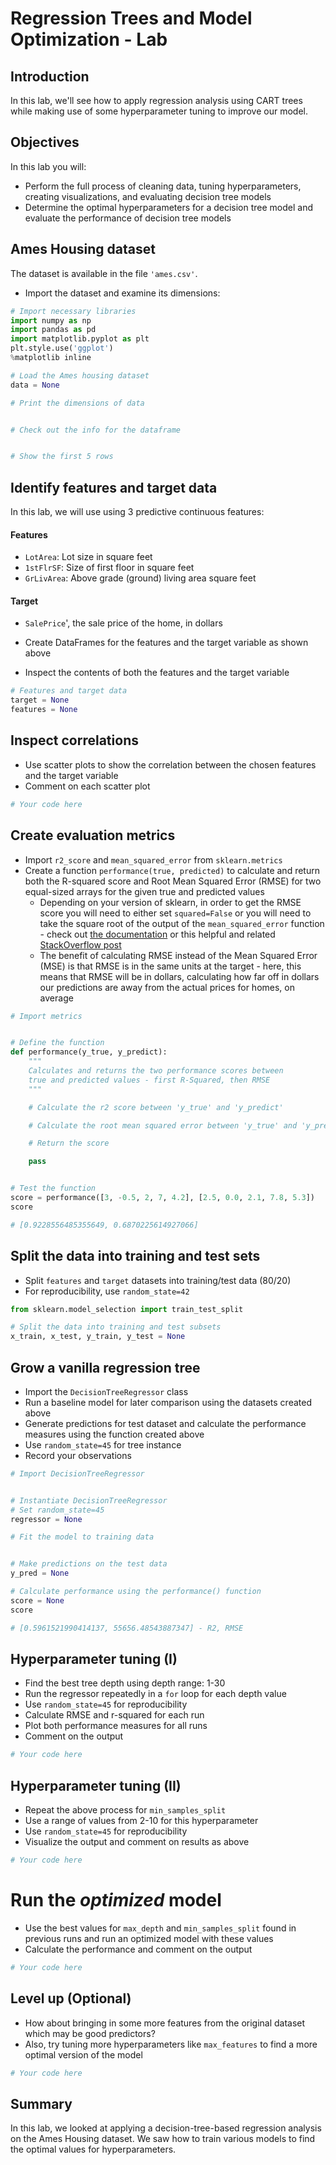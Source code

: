 
# Regression Trees and Model Optimization - Lab

## Introduction

In this lab, we'll see how to apply regression analysis using CART trees while making use of some hyperparameter tuning to improve our model. 

## Objectives

In this lab you will: 

- Perform the full process of cleaning data, tuning hyperparameters, creating visualizations, and evaluating decision tree models 
- Determine the optimal hyperparameters for a decision tree model and evaluate the performance of decision tree models

## Ames Housing dataset 

The dataset is available in the file `'ames.csv'`. 

- Import the dataset and examine its dimensions: 


```python
# Import necessary libraries
import numpy as np
import pandas as pd
import matplotlib.pyplot as plt
plt.style.use('ggplot')
%matplotlib inline

# Load the Ames housing dataset 
data = None

# Print the dimensions of data


# Check out the info for the dataframe


# Show the first 5 rows

```

## Identify features and target data 

In this lab, we will use using 3 predictive continuous features:

#### Features

- `LotArea`: Lot size in square feet
- `1stFlrSF`: Size of first floor in square feet
- `GrLivArea`: Above grade (ground) living area square feet

#### Target

- `SalePrice`', the sale price of the home, in dollars

- Create DataFrames for the features and the target variable as shown above 
- Inspect the contents of both the features and the target variable


```python
# Features and target data
target = None
features = None
```

## Inspect correlations 

- Use scatter plots to show the correlation between the chosen features and the target variable
- Comment on each scatter plot 


```python
# Your code here 
```

## Create evaluation metrics

- Import `r2_score` and `mean_squared_error` from `sklearn.metrics` 
- Create a function `performance(true, predicted)` to calculate and return both the R-squared score and Root Mean Squared Error (RMSE) for two equal-sized arrays for the given true and predicted values 
    - Depending on your version of sklearn, in order to get the RMSE score you will need to either set `squared=False` or you will need to take the square root of the output of the `mean_squared_error` function - check out [the documentation](https://scikit-learn.org/stable/modules/generated/sklearn.metrics.mean_squared_error.html) or this helpful and related [StackOverflow post](https://stackoverflow.com/questions/17197492/is-there-a-library-function-for-root-mean-square-error-rmse-in-python)
    - The benefit of calculating RMSE instead of the Mean Squared Error (MSE) is that RMSE is in the same units at the target - here, this means that RMSE will be in dollars, calculating how far off in dollars our predictions are away from the actual prices for homes, on average


```python
# Import metrics


# Define the function
def performance(y_true, y_predict):
    """ 
    Calculates and returns the two performance scores between 
    true and predicted values - first R-Squared, then RMSE
    """

    # Calculate the r2 score between 'y_true' and 'y_predict'

    # Calculate the root mean squared error between 'y_true' and 'y_predict'

    # Return the score

    pass


# Test the function
score = performance([3, -0.5, 2, 7, 4.2], [2.5, 0.0, 2.1, 7.8, 5.3])
score

# [0.9228556485355649, 0.6870225614927066]
```

## Split the data into training and test sets

- Split `features` and `target` datasets into training/test data (80/20) 
- For reproducibility, use `random_state=42`


```python
from sklearn.model_selection import train_test_split 

# Split the data into training and test subsets
x_train, x_test, y_train, y_test = None
```

## Grow a vanilla regression tree

- Import the `DecisionTreeRegressor` class
- Run a baseline model for later comparison using the datasets created above
- Generate predictions for test dataset and calculate the performance measures using the function created above 
- Use `random_state=45` for tree instance
- Record your observations


```python
# Import DecisionTreeRegressor


# Instantiate DecisionTreeRegressor 
# Set random_state=45
regressor = None

# Fit the model to training data


# Make predictions on the test data
y_pred = None

# Calculate performance using the performance() function 
score = None
score

# [0.5961521990414137, 55656.48543887347] - R2, RMSE
```

## Hyperparameter tuning (I)

- Find the best tree depth using depth range: 1-30
- Run the regressor repeatedly in a `for` loop for each depth value  
- Use `random_state=45` for reproducibility
- Calculate RMSE and r-squared for each run 
- Plot both performance measures for all runs 
- Comment on the output 


```python
# Your code here 
```

## Hyperparameter tuning (II)

- Repeat the above process for `min_samples_split` 
- Use a range of values from 2-10 for this hyperparameter 
- Use `random_state=45` for reproducibility
- Visualize the output and comment on results as above 


```python
# Your code here 
```

# Run the *optimized* model 

- Use the best values for `max_depth` and `min_samples_split` found in previous runs and run an optimized model with these values 
- Calculate the performance and comment on the output 


```python
# Your code here 
```

## Level up (Optional)

- How about bringing in some more features from the original dataset which may be good predictors?
- Also, try tuning more hyperparameters like `max_features` to find a more optimal version of the model 


```python
# Your code here 
```

## Summary 

In this lab, we looked at applying a decision-tree-based regression analysis on the Ames Housing dataset. We saw how to train various models to find the optimal values for hyperparameters. 
